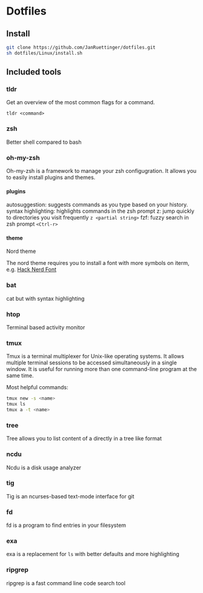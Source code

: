 # Dotfiles

## Install

```sh
git clone https://github.com/JanRuettinger/dotfiles.git 
sh dotfiles/Linux/install.sh
```

## Included tools

### tldr
Get an overview of the most common flags for a command.
```
tldr <command>
```

### zsh
Better shell compared to bash

### oh-my-zsh
Oh-my-zsh is a framework to manage your zsh configugration. It allows you to easily install plugins and themes.

#### plugins
autosuggestion: suggests commands as you type based on your history.
syntax highlighting: highlights commands in the zsh prompt
z: jump quickly to directories you visit frequently `z <partial string>`
fzf: fuzzy search in zsh prompt `<Ctrl-r>`

#### theme
Nord theme

The nord theme requires you to install a font with more symbols on iterm, e.g. [Hack Nerd Font](https://github.com/ryanoasis/nerd-fonts/tree/master/patched-fonts/Hack)

### bat
cat but with syntax highlighting

### htop
Terminal based activity monitor

### tmux
Tmux is a terminal multiplexer for Unix-like operating systems. It allows multiple terminal sessions to be accessed simultaneously in a single window. It is useful for running more than one command-line program at the same time. 

Most helpful commands:
```sh
tmux new -s <name>
tmux ls
tmux a -t <name>
```

### tree
Tree allows you to list content of a directly in a tree like format

### ncdu
Ncdu is a disk usage analyzer

### tig
Tig is an ncurses-based text-mode interface for git

### fd
fd is a program to find entries in your filesystem

### exa
exa is a replacement for `ls` with better defaults and more highlighting 

### ripgrep
ripgrep is a fast command line code search tool